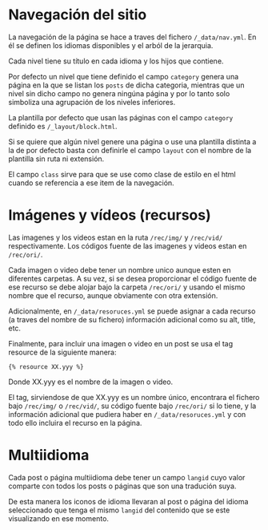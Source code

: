 # Navegación del sitio

La navegación de la página se hace a traves del fichero `/_data/nav.yml`.
En él se definen los idiomas disponibles y el arból de la jerarquia.

Cada nivel tiene su título en cada idioma y los hijos que contiene.

Por defecto un nivel que tiene definido el campo `category` genera una
página en la que se listan los `posts` de dicha categoria,
mientras que un nivel sin dicho campo no genera ningúna página y por
lo tanto solo simboliza una agrupación de los niveles inferiores.

La plantilla por defecto que usan las páginas con el campo `category`
definido es `/_layout/block.html`.

Si se quiere que algún nivel genere una página o use una plantilla
distinta a la de por defecto basta con definirle el campo `layout` con
el nombre de la plantilla sin ruta ni extensión.

El campo `class` sirve para que se use como clase de estilo en el html
cuando se referencia a ese item de la navegación.

# Imágenes y vídeos (recursos)

Las imagenes y los videos estan en la ruta `/rec/img/` y `/rec/vid/`
respectivamente. Los códigos fuente de las imagenes y videos estan en
`/rec/ori/`.

Cada imagen o video debe tener un nombre unico aunque esten en
diferentes carpetas. A su vez, si se desea proporcionar el código fuente
de ese recurso se debe alojar bajo la carpeta `/rec/ori/` y usando el
mismo nombre que el recurso, aunque obviamente con otra extensión.

Adicionalmente, en `/_data/resoruces.yml` se puede asignar a cada
recurso (a traves del nombre de su fichero) información adicional como
su alt, title, etc.

Finalmente, para incluir una imagen o video en un post se usa el tag
resource de la siguiente manera:

```liquid
{% resource XX.yyy %}
```

Donde XX.yyy es el nombre de la imagen o video.

El tag, sirviendose de que XX.yyy es un nombre único, encontrara el
fichero bajo `/rec/img/` o `/rec/vid/`, su código fuente bajo `/rec/ori/`
si lo tiene, y la información adicional que pudiera haber en
`/_data/resoruces.yml` y con todo ello incluira el recurso en la página.

# Multiidioma

Cada post o página multiidioma debe tener un campo `langid` cuyo valor
comparte con todos los posts o páginas que son una tradución suya.

De esta manera los iconos de idioma llevaran al post o página del idioma
seleccionado que tenga el mismo `langid` del contenido que se este
visualizando en ese momento.
